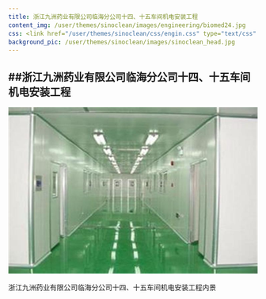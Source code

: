 ```yaml
---
title: 浙江九洲药业有限公司临海分公司十四、十五车间机电安装工程
content_img: /user/themes/sinoclean/images/engineering/biomed24.jpg
css: <link href="/user/themes/sinoclean/css/engin.css" type="text/css" rel="stylesheet" />
background_pic: /user/themes/sinoclean/images/sinoclean_head.jpg
---
```


##浙江九洲药业有限公司临海分公司十四、十五车间机电安装工程
---



![Pic2](/user/themes/sinoclean/images/engineering/biomed25.jpg)


浙江九洲药业有限公司临海分公司十四、十五车间机电安装工程内景
